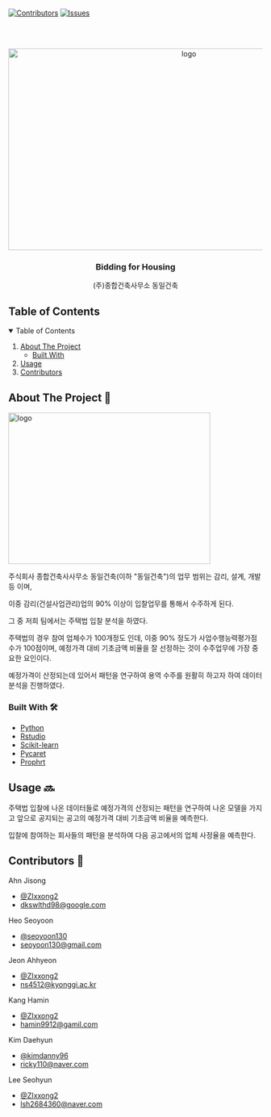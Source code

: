 <br />
<p align="center">
  
  [![Contributors][contributors-shield]][contributors-url]
  [![Issues][issues-shield]][issues-url]

</p>
  <br />
  
<!-- PROJECT LOGO -->
<br />
<p align="center">
  <a href="https://github.com/zIxxong2/HouseBidding"> <img src="https://user-images.githubusercontent.com/80026561/130731646-cc2d02ae-6eb3-4a75-b12e-c3da206b4ef0.png" alt="logo" width="700" height="400">

  </a>

  <h3 align="center">Bidding for Housing</h3>

  <p align="center">
    (주)종합건축사무소 동일건축 
    <br />
   
  </p>
</p>

## Table of Contents

<!-- TABLE OF CONTENTS -->
<details open="open">
  <summary>Table of Contents</summary>
  <ol>
    <li>
      <a href="#about-the-project">About The Project</a>
      <ul>
        <li><a href="#built-with">Built With</a></li>
      </ul>
    </li>
    <li><a href="#usage">Usage</a></li>
    <li><a href="#Contributors">Contributors</a></li>
  </ol>
</details>


<!-- ABOUT THE PROJECT -->
## About The Project 📑

<img src="https://user-images.githubusercontent.com/80026561/130745475-111c79e0-a388-428b-a7bb-dfd4eb8ac5c7.jpg" alt="logo" width="400" height="300">


주식회사 종합건축사사무소 동일건축(이하 "동일건축")의 업무 범위는 감리, 설계, 개발 등 이며, 

이중 감리(건설사업관리)업의 90% 이상이 입찰업무를 통해서 수주하게 된다. 

그 중 저희 팀에서는 주택법 입찰 분석을 하였다. 

주택법의 경우 참여 업체수가 100개정도 인데, 이중 90% 정도가 사업수행능력평가점수가 100점이며,
예정가격 대비 기초금액 비율을 잘 선정하는 것이 수주업무에 가장 중요한 요인이다.

예정가격이 산정되는데 있어서 패턴을 연구하여 용역 수주를 원활히 하고자 하여 데이터 분석을 진행하였다. 


### Built With 🛠

* [Python](https://www.python.org/)
* [Rstudio](https://www.rstudio.com/)
* [Scikit-learn](https://scikit-learn.org/stable/index.html)
* [Pycaret](https://pycaret.org/)
* [Prophrt](https://github.com/facebook/prophet)



<!-- USAGE EXAMPLES -->
## Usage 🔜


주택법 입찰에 나온 데이터들로 예정가격의 산정되는 패턴을 연구하여 나온 모델을 가지고 
앞으로 공지되는 공고의 예정가격 대비 기초금액 비율을 예측한다. 

입찰에 참여하는 회사들의 패턴을 분석하여 다음 공고에서의 업체 사정율을 예측한다. 







<!-- Contributors -->
## Contributors 🤝

Ahn Jisong 
- [@ZIxxong2](https://github.com/zIxxong2) 
- dkswlthd98@google.com

Heo Seoyoon  
- [@seoyoon130](https://github.com/seoyoon130) 
- seoyoon130@gmail.com

Jeon Ahhyeon 
- [@ZIxxong2](https://github.com/zIxxong2) 
- ns4512@kyonggi.ac.kr

Kang Hamin 
- [@ZIxxong2](https://github.com/zIxxong2) 
- hamin9912@gamil.com

Kim Daehyun
- [@kimdanny96](https://github.com/kimdanny96) 
- ricky110@naver.com

Lee Seohyun
- [@ZIxxong2](https://github.com/zIxxong2) 
- lsh2684360@naver.com


<!-- MARKDOWN LINKS & IMAGES -->
<!-- https://www.markdownguide.org/basic-syntax/#reference-style-links -->
[contributors-shield]: https://img.shields.io/github/contributors/othneildrew/Best-README-Template.svg?style=for-the-badge
[contributors-url]: https://github.com/zIxxong2/HouseBidding/graphs/contributors
[issues-shield]: https://img.shields.io/github/issues/othneildrew/Best-README-Template.svg?style=for-the-badge
[issues-url]: https://github.com/zIxxong2/HouseBidding/issues
[Company Logo]: https://user-images.githubusercontent.com/80026561/130745475-111c79e0-a388-428b-a7bb-dfd4eb8ac5c7.jpg
